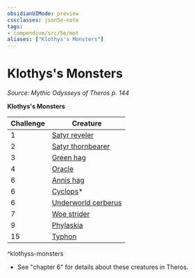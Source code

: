 ```yaml
---
obsidianUIMode: preview
cssclasses: json5e-note
tags:
- compendium/src/5e/mot
aliases: ["Klothys's Monsters"]
---
```

# Klothys's Monsters
*Source: Mythic Odysseys of Theros p. 144* 

**Klothys's Monsters**

| Challenge | Creature |
|-----------|----------|
| 1 | [Satyr reveler](/2-Mechanics/CLI/bestiary/fey/satyr-reveler-mot.md) |
| 2 | [Satyr thornbearer](/2-Mechanics/CLI/bestiary/fey/satyr-thornbearer-mot.md) |
| 3 | [Green hag](/2-Mechanics/CLI/bestiary/fey/green-hag.md) |
| 4 | [Oracle](/2-Mechanics/CLI/bestiary/humanoid/oracle-mot.md) |
| 6 | [Annis hag](/2-Mechanics/CLI/bestiary/fey/annis-hag-mpmm.md) |
| 6 | [Cyclops](/2-Mechanics/CLI/bestiary/giant/cyclops.md)* |
| 6 | [Underworld cerberus](/2-Mechanics/CLI/bestiary/monstrosity/underworld-cerberus-mot.md) |
| 7 | [Woe strider](/2-Mechanics/CLI/bestiary/aberration/woe-strider-mot.md) |
| 9 | [Phylaskia](/2-Mechanics/CLI/bestiary/undead/phylaskia-mot.md) |
| 15 | [Typhon](/2-Mechanics/CLI/bestiary/monstrosity/typhon-mot.md) |
^klothyss-monsters

* See "chapter 6" for details about these creatures in Theros.